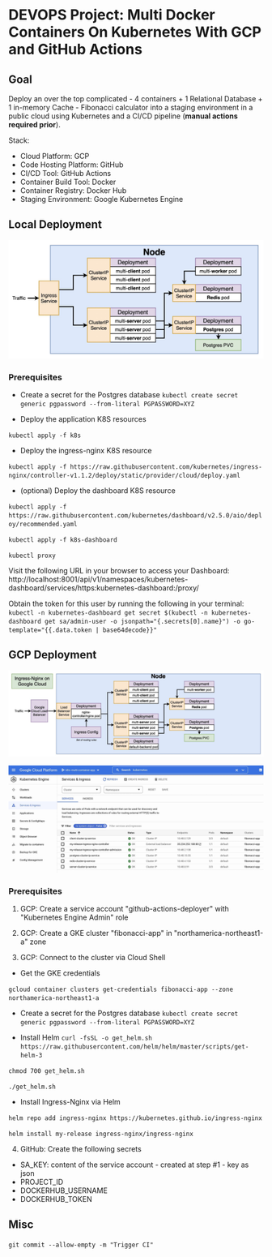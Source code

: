 # DEVOPS Project: Multi Docker Containers On Kubernetes With GCP and GitHub Actions

## Goal
Deploy an over the top complicated - 4 containers + 1 Relational Database + 1 in-memory Cache - Fibonacci calculator into a staging environment in a public cloud using Kubernetes and a CI/CD pipeline (**manual actions required prior**).

Stack:

* Cloud Platform: GCP
* Code Hosting Platform: GitHub
* CI/CD Tool: GitHub Actions
* Container Build Tool: Docker
* Container Registry: Docker Hub
* Staging Environment: Google Kubernetes Engine

## Local Deployment

![Local Deployment](/misc/local_deployment.jpg)

### Prerequisites
* Create a secret for the Postgres database
`kubectl create secret generic pgpassword --from-literal PGPASSWORD=XYZ`

* Deploy the application K8S resources

`kubectl apply -f k8s`

* Deploy the ingress-nginx K8S resource

`kubectl apply -f https://raw.githubusercontent.com/kubernetes/ingress-nginx/controller-v1.1.2/deploy/static/provider/cloud/deploy.yaml`

* (optional) Deploy the dashboard K8S resource

`kubectl apply -f https://raw.githubusercontent.com/kubernetes/dashboard/v2.5.0/aio/deploy/recommended.yaml`

`kubectl apply -f k8s-dashboard`

`kubectl proxy`

Visit the following URL in your browser to access your Dashboard:
http://localhost:8001/api/v1/namespaces/kubernetes-dashboard/services/https:kubernetes-dashboard:/proxy/

Obtain the token for this user by running the following in your terminal:
`kubectl -n kubernetes-dashboard get secret $(kubectl -n kubernetes-dashboard get sa/admin-user -o jsonpath="{.secrets[0].name}") -o go-template="{{.data.token | base64decode}}"`

## GCP Deployment

![GCP Deployment](/misc/gcp_deployment.jpg)


![GKE Dashboard](/misc/gke_dashboard.jpg)

### Prerequisites
1) GCP: Create a service account "github-actions-deployer" with "Kubernetes Engine Admin" role

2) GCP: Create a GKE cluster "fibonacci-app" in "northamerica-northeast1-a" zone

3) GCP: Connect to the cluster via Cloud Shell

* Get the GKE credentials

`gcloud container clusters get-credentials fibonacci-app --zone northamerica-northeast1-a`

* Create a secret for the Postgres database
`kubectl create secret generic pgpassword --from-literal PGPASSWORD=XYZ`

* Install Helm
`curl -fsSL -o get_helm.sh https://raw.githubusercontent.com/helm/helm/master/scripts/get-helm-3`

`chmod 700 get_helm.sh`

`./get_helm.sh`

* Install Ingress-Nginx via Helm

`helm repo add ingress-nginx https://kubernetes.github.io/ingress-nginx`

`helm install my-release ingress-nginx/ingress-nginx`

4) GitHub: Create the following secrets
* SA_KEY: content of the service account - created at step #1 - key as json
* PROJECT_ID
* DOCKERHUB_USERNAME
* DOCKERHUB_TOKEN

## Misc
`git commit --allow-empty -m "Trigger CI"`
